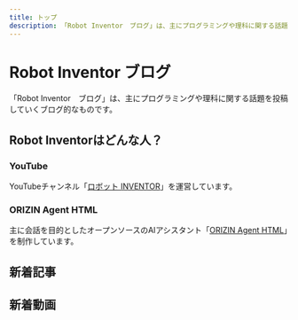 ```yaml
---
title: トップ
description: 「Robot Inventor　ブログ」は、主にプログラミングや理科に関する話題を投稿していくブログ的なものです。
---
```


# Robot Inventor ブログ

「Robot Inventor　ブログ」は、主にプログラミングや理科に関する話題を投稿していくブログ的なものです。

## Robot Inventorはどんな人？

### YouTube

YouTubeチャンネル「[ロボット INVENTOR](https://www.youtube.com/channel/UCJFnl1HIx-atCMWnDcKBrfw)」を運営しています。

### ORIZIN Agent HTML

主に会話を目的としたオープンソースのAIアシスタント「[ORIZIN Agent HTML](https://robot-inventor.github.io/ORIZIN-Agent-HTML/)」を制作しています。

## 新着記事

<article-card thumbnail="/article/2022/04/07/won-the-campaign/2022-04-07-00-22-03.png"
            link="/article/2022/04/07/won-the-campaign/"
            article-title="応募した記憶のない謎のキャンペーンに当選した話"
            description="ある日、私のTwitterに「応募した記憶のない謎のキャンペーンに当選した」知らせが届きました。この詐欺サイトを調査してみました。"></article-card>

## 新着動画

<yt-video video-id="nNSLBkmXYlI"></yt-video>
